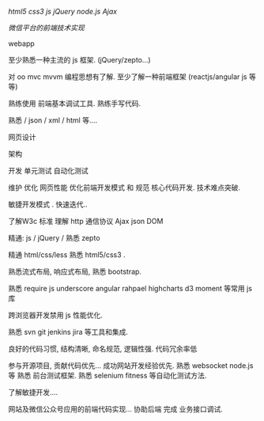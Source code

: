 *html5*
*css3*
*js*
*jQuery*
*node.js*
*Ajax*

*微信平台的前端技术实现*

webapp 

至少熟悉一种主流的 js 框架. (jQuery/zepto…)

对
oo mvc mvvm 编程思想有了解.
至少了解一种前端框架 (reactjs/angular js 等等)

熟练使用 前端基本调试工具.  熟练手写代码.

熟悉  / json / xml / html 等....





网页设计

架构

开发
单元测试
自动化测试


维护 优化 网页性能
优化前端开发模式 和 规范
核心代码开发. 技术难点突破.

敏捷开发模式 . 快速迭代..


了解W3c 标准
理解 http 通信协议  Ajax  json  DOM

精通: js  / jQuery / 熟悉 zepto


精通 html/css/less
熟悉 html5/css3 . 

熟悉流式布局, 响应式布局, 熟悉 bootstrap.

熟悉 require js
underscore  angular  rahpael highcharts 
d3 moment 等常用 js 库

跨浏览器开发禁用 
js 性能优化.


熟悉 svn  git jenkins jira 等工具和集成.

良好的代码习惯, 结构清晰, 命名规范, 逻辑性强. 代码冗余率低


参与开源项目, 贡献代码优先…
成功网站开发经验优先.
熟悉 websocket node.js 等 
熟悉 前台测试框架.
熟悉 selenium fitness 等自动化测试方法.

了解敏捷开发....






网站及微信公众号应用的前端代码实现...
协助后端 完成 业务接口调试.












